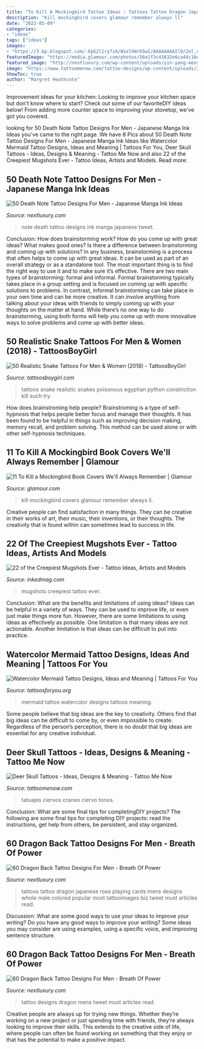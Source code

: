```yaml
---
title: "To Kill A Mockingbird Tattoo Ideas : Tattoos Tattoo Dragon Japanese Rose Playing Cards Mens Designs Whole Male Colored Popular Most Tattooimages Biz Tweet Must Articles Read"
description: "Kill mockingbird covers glamour remember always ll"
date: "2023-05-09"
categories:
- "ideas"
tags: ["ideas"]
images:
- "https://3.bp.blogspot.com/-6pG2l1ry7zA/WielXWrb5wI/AAAAAAAAIl0/2ol_qxXJlQkROP4N7-U5LDrDqU2oCun7wCLcBGAs/s1600/egyptian%2Bsnake%2Btattoos.JPG"
featuredImage: "https://media.glamour.com/photos/56e1f3c41632e6ca44c16e9e/master/w_1280%2Cc_limit/entertainment-2016-02-13-main.jpg"
featured_image: "http://nextluxury.com/wp-content/uploads/yin-yang-mens-full-back-detailed-dragon-stone-tattoo-designs.jpg"
image: "https://www.tattoomenow.com/tattoo-designs/wp-content/uploads/2019/07/Deer-skull-tattoo-43.jpg"
ShowToc: true
author: "Margret Heathcote"
---
```



Improvement ideas for your kitchen:
Looking to improve your kitchen space but don't know where to start? Check out some of our favoriteDIY ideas below! From adding more counter space to improving your stovetop, we've got you covered.

	

		
looking for 50 Death Note Tattoo Designs For Men - Japanese Manga Ink Ideas you've came to the right page. We have 8 Pics about 50 Death Note Tattoo Designs For Men - Japanese Manga Ink Ideas like Watercolor Mermaid Tattoo Designs, Ideas and Meaning | Tattoos For You, Deer Skull Tattoos - Ideas, Designs &amp; Meaning - Tattoo Me Now and also 22 of the Creepiest Mugshots Ever - Tattoo Ideas, Artists and Models. Read more:
		
    
## 50 Death Note Tattoo Designs For Men - Japanese Manga Ink Ideas

<img loading=lazy src="http://nextluxury.com/wp-content/uploads/inner-forearm-death-note-tattoo-design-ideas-for-males.jpg" onerror="this.onerror=null;this.src='https://tse2.mm.bing.net/th?id=OIP.ZQj2Qxu6sYH7Vf_jbbbsoAHaHa&amp;pid=15.1';" alt="50 Death Note Tattoo Designs For Men - Japanese Manga Ink Ideas">

_Source: nextluxury.com_

>note death tattoo designs ink manga japanese tweet. 

	

Conclusion: How does brainstorming work? How do you come up with great ideas? What makes good ones? Is there a difference between brainstorming and coming up with solutions?
In any business, brainstorming is a process that often helps to come up with great ideas. It can be used as part of an overall strategy or as a standalone tool. The most important thing is to find the right way to use it and to make sure it’s effective. There are two main types of brainstorming: formal and informal. Formal brainstorming typically takes place in a group setting and is focused on coming up with specific solutions to problems. In contrast, informal brainstorming can take place in your own time and can be more creative. It can involve anything from talking about your ideas with friends to simply coming up with your thoughts on the matter at hand. While there’s no one way to do brainstorming, using both forms will help you come up with more innovative ways to solve problems and come up with better ideas.

    
## 50 Realistic Snake Tattoos For Men &amp; Women (2018) - TattoosBoyGirl

<img loading=lazy src="https://3.bp.blogspot.com/-6pG2l1ry7zA/WielXWrb5wI/AAAAAAAAIl0/2ol_qxXJlQkROP4N7-U5LDrDqU2oCun7wCLcBGAs/s1600/egyptian%2Bsnake%2Btattoos.JPG" onerror="this.onerror=null;this.src='https://tse2.mm.bing.net/th?id=OIP.yntCu1ikZkdctaBT9FhWZgHaIb&amp;pid=15.1';" alt="50 Realistic Snake Tattoos For Men &amp; Women (2018) - TattoosBoyGirl">

_Source: tattoosboygirl.com_

>tattoos snake realistic snakes poisonous egyptian python constriction kill such try. 

	

How does brainstroming help people?
Brainstroming is a type of self-hypnosis that helps people better focus and manage their thoughts. It has been found to be helpful in things such as improving decision making, memory recall, and problem solving. This method can be used alone or with other self-hypnosis techniques.

    
## 11 To Kill A Mockingbird Book Covers We&#039;ll Always Remember | Glamour

<img loading=lazy src="https://media.glamour.com/photos/56e1f3c41632e6ca44c16e9e/master/w_1280%2Cc_limit/entertainment-2016-02-13-main.jpg" onerror="this.onerror=null;this.src='https://tse3.mm.bing.net/th?id=OIP.4oodE-XDUuverdySF1vfNAHaLa&amp;pid=15.1';" alt="11 To Kill a Mockingbird Book Covers We&#039;ll Always Remember | Glamour">

_Source: glamour.com_

>kill mockingbird covers glamour remember always ll. 

	

Creative people can find satisfaction in many things. They can be creative in their works of art, their music, their inventions, or their thoughts. The creativity that is found within can sometimes lead to success in life.

    
## 22 Of The Creepiest Mugshots Ever - Tattoo Ideas, Artists And Models

<img loading=lazy src="https://www.inkedmag.com/.image/t_share/MTU5MDMyOTgwMTI2NTc0MjI5/mugshots-of-three-weirdos.jpg" onerror="this.onerror=null;this.src='https://tse4.mm.bing.net/th?id=OIP.VPfP_ZJo8XV5V1AiOjlEeQHaEK&amp;pid=15.1';" alt="22 of the Creepiest Mugshots Ever - Tattoo Ideas, Artists and Models">

_Source: inkedmag.com_

>mugshots creepiest tattoo ever. 

	

Conclusion: What are the benefits and limitations of using ideas?
Ideas can be helpful in a variety of ways. They can be used to improve life, or even just make things more fun. However, there are some limitations to using ideas as effectively as possible. One limitation is that many ideas are not actionable. Another limitation is that ideas can be difficult to put into practice.

    
## Watercolor Mermaid Tattoo Designs, Ideas And Meaning | Tattoos For You

<img loading=lazy src="https://www.tattoosforyou.org/wp-content/uploads/2017/10/Watercolor-Mermaid-Tattoo.jpg" onerror="this.onerror=null;this.src='https://tse4.mm.bing.net/th?id=OIP.Y-WnPeqwgHKfo95Urw2p1wHaHv&amp;pid=15.1';" alt="Watercolor Mermaid Tattoo Designs, Ideas and Meaning | Tattoos For You">

_Source: tattoosforyou.org_

>mermaid tattoo watercolor designs tattoos meaning. 

	

Some people believe that big ideas are the key to creativity. Others find that big ideas can be difficult to come by, or even impossible to create. Regardless of the person’s perception, there is no doubt that big ideas are essential for any creative individual.

    
## Deer Skull Tattoos - Ideas, Designs &amp; Meaning - Tattoo Me Now

<img loading=lazy src="https://www.tattoomenow.com/tattoo-designs/wp-content/uploads/2019/07/Deer-skull-tattoo-43.jpg" onerror="this.onerror=null;this.src='https://tse1.mm.bing.net/th?id=OIP.GgXqPBzdBtqMTL1jq3wWUQAAAA&amp;pid=15.1';" alt="Deer Skull Tattoos - Ideas, Designs &amp; Meaning - Tattoo Me Now">

_Source: tattoomenow.com_

>tatuajes ciervos craneo ciervo tonos. 

	

Conclusion: What are some final tips for completingDIY projects?
The following are some final tips for completing DIY projects: read the instructions, get help from others, be persistent, and stay organized.

    
## 60 Dragon Back Tattoo Designs For Men - Breath Of Power

<img loading=lazy src="http://nextluxury.com/wp-content/uploads/playing-cards-with-dragon-mens-full-back-tattoos.jpg" onerror="this.onerror=null;this.src='https://tse2.mm.bing.net/th?id=OIP.8RxGQGXMpsypNYk5mmQD7gHaJQ&amp;pid=15.1';" alt="60 Dragon Back Tattoo Designs For Men - Breath Of Power">

_Source: nextluxury.com_

>tattoos tattoo dragon japanese rose playing cards mens designs whole male colored popular most tattooimages biz tweet must articles read. 

	

Discussion: What are some good ways to use your ideas to improve your writing?
Do you have any good ways to improve your writing? Some ideas you may consider are using examples, using a specific voice, and improving sentence structure.

    
## 60 Dragon Back Tattoo Designs For Men - Breath Of Power

<img loading=lazy src="http://nextluxury.com/wp-content/uploads/yin-yang-mens-full-back-detailed-dragon-stone-tattoo-designs.jpg" onerror="this.onerror=null;this.src='https://tse3.mm.bing.net/th?id=OIP.rXMlKBBfN3O1nVkkR7cJyQHaJ8&amp;pid=15.1';" alt="60 Dragon Back Tattoo Designs For Men - Breath Of Power">

_Source: nextluxury.com_

>tattoo designs dragon mens tweet must articles read. 

	

Creative people are always up for trying new things. Whether they’re working on a new project or just spending time with friends, they’re always looking to improve their skills. This extends to the creative side of life, where people can often be found working on something that they enjoy or that has the potential to make a positive impact.

